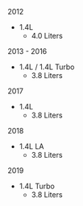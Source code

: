 2012
- 1.4L
    - 4.0 Liters

2013 - 2016
- 1.4L / 1.4L Turbo
    - 3.8 Liters

2017
- 1.4L
    - 3.8 Liters

2018
- 1.4L LA
    - 3.8 Liters

2019
- 1.4L Turbo
    - 3.8 Liters
